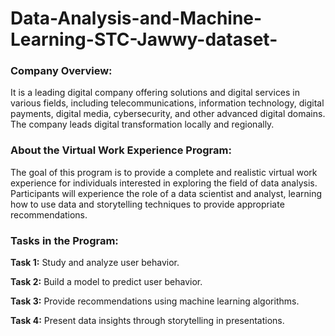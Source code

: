 # Data-Analysis-and-Machine-Learning-STC-Jawwy-dataset-

### Company Overview:
It is a leading digital company offering solutions and digital services in various fields, including telecommunications,
information technology, digital payments, digital media, cybersecurity, and other advanced digital domains. The company leads digital transformation locally and regionally.

### About the Virtual Work Experience Program:
The goal of this program is to provide a complete and realistic virtual work experience for individuals interested in
exploring the field of data analysis. Participants will experience the role of a data scientist and analyst, learning how to use
data and storytelling techniques to provide appropriate recommendations.

### Tasks in the Program:

**Task 1:** Study and analyze user behavior.

**Task 2:** Build a model to predict user behavior.

**Task 3:** Provide recommendations using machine learning algorithms.

**Task 4:** Present data insights through storytelling in presentations.

